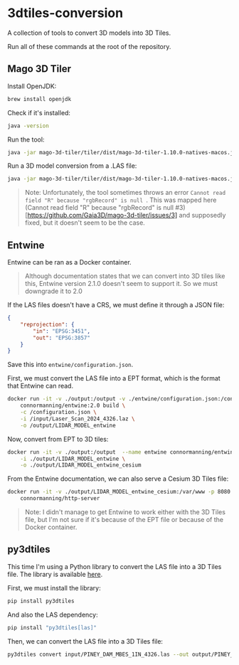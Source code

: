 # 3dtiles-conversion

A collection of tools to convert 3D models into 3D Tiles.

Run all of these commands at the root of the repository.

## Mago 3D Tiler

Install OpenJDK:
```bash
brew install openjdk
```

Check if it's installed:
```bash
java -version
```

Run the tool:
```bash
java -jar mago-3d-tiler/tiler/dist/mago-3d-tiler-1.10.0-natives-macos.jar --help
```

Run a 3D model conversion from a .LAS file:
```bash
java -jar mago-3d-tiler/tiler/dist/mago-3d-tiler-1.10.0-natives-macos.jar -c 3451 -i '/Users/victo/Library/CloudStorage/OneDrive-Personal/58. Freelance/20241025 Underwater Acoustics International (231846342157634191361)/20241106 LA Hydro Data/LA Hydro Project/LA Hydro 2023/LIDAR_MODEL.las' -o ./output/LIDAR_MODEL_mago_3d_tiler.3dtiles
```

> Note: Unfortunately, the tool sometimes throws an error `Cannot read field "R" because "rgbRecord" is null `. This was mapped here (Cannot read field "R" because "rgbRecord" is null #3)[https://github.com/Gaia3D/mago-3d-tiler/issues/3] and supposedly fixed, but it doesn't seem to be the case.

## Entwine

Entwine can be ran as a Docker container.

> Although documentation states that we can convert into 3D tiles like this, Entwine version 2.1.0 doesn't seem to support it. So we must downgrade it to 2.0

If the LAS files doesn't have a CRS, we must define it through a JSON file:
```json
{
    "reprojection": {
        "in": "EPSG:3451",
        "out": "EPSG:3857"
    }
}
```

Save this into `entwine/configuration.json`.

First, we must convert the LAS file into a EPT format, which is the format that Entwine can read.
```bash
docker run -it -v ./output:/output -v ./entwine/configuration.json:/configuration.json -v ./input:/input --name entwine\
    connormanning/entwine:2.0 build \
    -c /configuration.json \
    -i /input/Laser_Scan_2024_4326.laz \
    -o /output/LIDAR_MODEL_entwine 
```

Now, convert from EPT to 3D tiles:
```bash
docker run -it -v ./output:/output  --name entwine connormanning/entwine:2.0 convert \
    -i ./output/LIDAR_MODEL_entwine \
    -o ./output/LIDAR_MODEL_entwine_cesium
```

From the Entwine documentation, we can also serve a Cesium 3D Tiles file:
```bash
docker run -it -v ./output/LIDAR_MODEL_entwine_cesium:/var/www -p 8080:8080 \
    connormanning/http-server
```

> Note: I didn't manage to get Entwine to work either with the 3D Tiles file, but I'm not sure if it's because of the EPT file or because of the Docker container.

## py3dtiles

This time I'm using a Python library to convert the LAS file into a 3D Tiles file. The library is available [here](https://py3dtiles.org/v9.0.0/cli.html).

First, we must install the library:
```bash
pip install py3dtiles
```

And also the LAS dependency:
```bash
pip install "py3dtiles[las]"
```

Then, we can convert the LAS file into a 3D Tiles file:
```bash
py3dtiles convert input/PINEY_DAM_MBES_1IN_4326.las --out output/PINEY_DAM_MBES_1IN_4326
```
